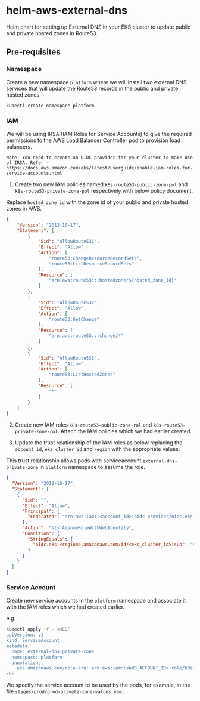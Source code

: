 # helm-aws-external-dns
Helm chart for setting up External DNS in your EKS cluster to update public and private hosted zones in Route53.


## Pre-requisites

### Namespace

Create a new namespace `platform` where we will install two external DNS services that will update the Route53 records in the public and private hosted zones.

```bash
kubectl create namespace platform
```

### IAM

We will be using IRSA (IAM Roles for Service Accounts) to give the required permissions to the AWS Load Balancer Controller pod to provision load balancers.

`Note: You need to create an OIDC provider for your cluster to make use of IRSA. Refer - https://docs.aws.amazon.com/eks/latest/userguide/enable-iam-roles-for-service-accounts.html`

1. Create two new IAM policies named `k8s-route53-public-zone-pol` and `k8s-route53-private-zone-pol` respectively with below policy document.

Replace `hosted_zone_id` with the zone id of your public and private hosted zones in AWS.

```json
{
    "Version": "2012-10-17",
    "Statement": [
        {
            "Sid": "AllowRoute531",
            "Effect": "Allow",
            "Action": [
                "route53:ChangeResourceRecordSets",
                "route53:ListResourceRecordSets"
            ],
            "Resource": [
                "arn:aws:route53:::hostedzone/${hosted_zone_id}"
            ]
        },
        {
            "Sid": "AllowRoute532",
            "Effect": "Allow",
            "Action": [
                "route53:GetChange"
            ],
            "Resource": [
                "arn:aws:route53:::change/*"
            ]
        },
        {
            "Sid": "AllowRoute533",
            "Effect": "Allow",
            "Action": [
                "route53:ListHostedZones"
            ],
            "Resource": [
                "*"
            ]
        }
    ]
}
```

2. Create new IAM roles `k8s-route53-public-zone-rol` and `k8s-route53-private-zone-rol`. Attach the IAM policies which we had earlier created.

3. Update the trust relationship of the IAM roles as below replacing the `account_id`, `eks_cluster_id` and `region` with the appropriate values.

This trust relationship allows pods with serviceaccount `external-dns-private-zone` in `platform` namespace to assume the role.

```json
{
  "Version": "2012-10-17",
  "Statement": [
    {
      "Sid": "",
      "Effect": "Allow",
      "Principal": {
        "Federated": "arn:aws:iam::<account_id>:oidc-provider/oidc.eks.us-east-1.amazonaws.com/id/<eks_cluster_id>"
      },
      "Action": "sts:AssumeRoleWithWebIdentity",
      "Condition": {
        "StringEquals": {
          "oidc.eks.<region>.amazonaws.com/id/<eks_cluster_id>:sub": "system:serviceaccount:platform:external-dns-private-zone"
        }
      }
    }
  ]
}
```

### Service Account

Create new service accounts in the `platform` namespace and associate it with the IAM roles which we had created earlier.

e.g.

```bash
kubectl apply -f - <<EOF
apiVersion: v1
kind: ServiceAccount
metadata:
  name: external-dns-private-zone
  namespace: platform
  annotations:
    eks.amazonaws.com/role-arn: arn:aws:iam::<AWS_ACCOUNT_ID>:role/k8s-route53-private-zone-rol
EOF
```

We specify the service account to be used by the pods, for example, in the file `stages/prod/prod-private-zone-values.yaml`
